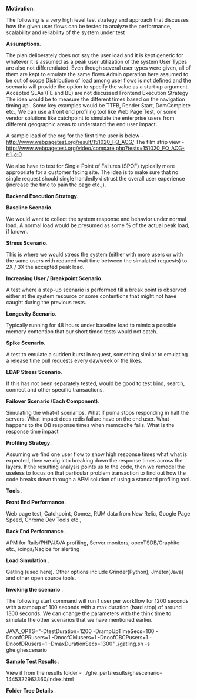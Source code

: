 <p><b>Motivation</b>.</p>

The following is a very high level test strategy and approach that discusses how the given user flows can be tested to analyze the performance, scalability and reliability of the system under test


<p><b>Assumptions</b>.</p>

The plan deliberately does not say the user load and it is kept generic for whatever it is assumed as a peak user utilization of the system
User Types are also not differentiated. Even though several user types were given, all of them are kept to emulate the same flows
Admin operation here assumed to be out of scope
Distribution of load among user flows is not defined and the scenario will provide the option to specify the value as a start up argument
Accepted SLAs (FE and BE) are not discussed
Frontend Execution Strategy The idea would be to measure the different times based on the navigation timing api. Some key examples would be TTFB, Render Start, DomComplete etc., We can use a front end profiling tool like Web Page Test, or some vendor solutions like catchpoint to simulate the enterprise users from different geographic areas to understand the end user impact.

A sample load of the org for the first time user is below - http://www.webpagetest.org/result/151020_FQ_ACG/ The film strip view - http://www.webpagetest.org/video/compare.php?tests=151020_FQ_ACG-r:1-c:0

We also have to test for Single Point of Failures (SPOF) typically more appropriate for a customer facing site. The idea is to make sure that no single request should single handedly distrust the overall user experience (increase the time to pain the page etc.,).

<p><b>Backend Execution Strategy</b>.</p>

<p><b>Baseline Scenario</b>.</p>
We would want to collect the system response and behavior under normal load. A normal load would be presumed as some % of the actual peak load, if known.

<p><b>Stress Scenario</b>.</p>
This is where we would stress the system (either with more users or with the same users with reduced wait time between the simulated requests) to 2X / 3X the accepted peak load.

<p><b>Increasing User / Breakpoint Scenario</b>.</p>
A test where a step-up scenario is performed till a break point is observed either at the system resource or some contentions that might not have caught during the previous tests.

<p><b>Longevity Scenario</b>.</p>
Typically running for 48 hours under baseline load to mimic a possible memory contention that our short timed tests would not catch.

<p><b>Spike Scenario</b>.</p>
A test to emulate a sudden burst in request, something similar to emulating a release time pull requests every day/week or the likes.

<p><b>LDAP Stress Scenario</b>.</p>
If this has not been separately tested, would be good to test bind, search, connect and other specific transactions.

<p><b>Failover Scenario (Each Component)</b>.</p>
Simulating the what-if scenarios. What if puma stops responding in half the servers. What impact does redis failure have on the end user. What happens to the DB response times when memcache fails. What is the response time impact

<p><b>Profiling Strategy </b>.</p> 

Assuming we find one user flow to show high response times what what is expected, then we dig into breaking down the response times across the layers. If the resulting analysis points us to the code, then we remodel the useless to focus on that particular problem transaction to find out how the code breaks down through a APM solution of using a standard profiling tool.

<p><b>Tools </b>.</p>

<p><b>Front End Performance </b>.</p>
Web page test, Catchpoint, Gomez, RUM data from New Relic, Google Page Speed, Chrome Dev Tools etc.,

<p><b>Back End Performance </b>.</p>
APM for Rails/PHP/JAVA profiling, Server monitors, openTSDB/Graphite etc., icinga/Nagios for alerting

<p><b>Load Simulation </b>.</p>
Gatling (used here). Other options include Grinder(Python), Jmeter(Java) and other open source tools.

<p><b>Invoking the scenario </b>.</p>

The following start command will run 1 user per workflow for 1200 seconds with a rampup of 100 seconds with a max duration (hard stop) of around 1300 seconds.  We can change the parameters with the think time to simulate the other scenarios that we have mentioned earlier.  

JAVA_OPTS="-DtestDuration=1200 -DrampUpTimeSecs=100 -DnoofCPRusers=1 -DnoofCMusers=1 -DnoofCBCPusers=1 -DnoofDRusers=1 -DmaxDurationSecs=1300" ./gatling.sh -s ghe.ghescenario

<p><b>Sample Test Results </b>.</p>

View it from the results folder - ../ghe_perf/results/ghescenario-1445322963360/index.html

<p><b>Folder Tree Details </b>.</p>

